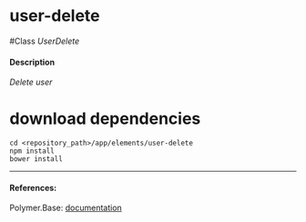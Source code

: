 user-delete
=========


#Class
*UserDelete*

#### Description
*Delete user*

# download dependencies
```
cd <repository_path>/app/elements/user-delete
npm install
bower install
```

____________
#### References:
Polymer.Base: [documentation](http://polymer.github.io/polymer/)



